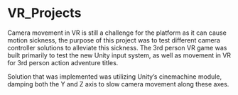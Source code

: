 # VR_Projects

Camera movement in VR is still a challenge for the platform as it can cause motion sickness, the purpose of this project was to test different camera controller solutions to alleviate this sickness. The 3rd person VR game was built primarily to test the new Unity input system, as well as movement in VR for 3rd person action adventure titles. 

Solution that was implemented was utilizing Unity’s cinemachine module, damping both the Y and Z axis to slow camera movement along these axes. 
